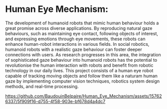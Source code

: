 # Human Eye Mechanism:

The development of humanoid robots that mimic human behaviour holds a great promise 
across diverse applications. By reproducing natural gaze behaviours, such as maintaining eye 
contact, following objects of interest, and expressing emotions through eye movements, these 
robots can enhance human-robot interactions in various fields. In social robotics, humanoid 
robots with a realistic gaze behaviour can foster deeper connections with users. As research
progresses in this area, the integration of sophisticated gaze behaviour into humanoid robots 
has the potential to revolutionise the human interaction with robots and benefit from robotic 
technology in our daily lives.
This project consists of a human eye robot capable of tracking moving objects and follow them like a naturam human gaze by implementing computer vision techniques, robotics system design methods, and real-time processing.


https://github.com/BaudouinBelpaire/Human_Eye_Mechanism/assets/157626337/5f909f16-d755-4f58-903e-bf678d4a4dc7
